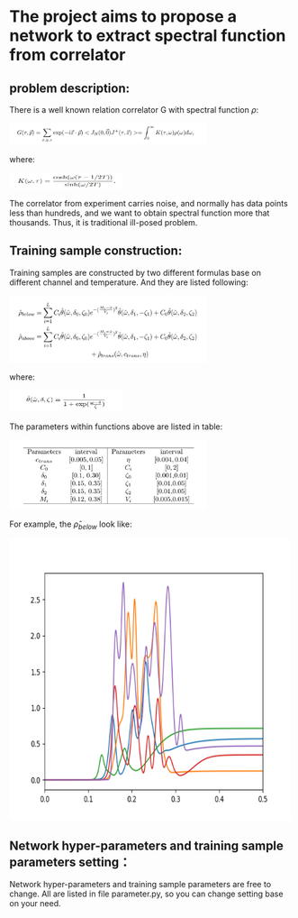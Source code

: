 # The project aims to propose a network to extract spectral function from correlator

## problem description:

There is a well known relation correlator G with spectral function $\rho$:

<img src="https://github.com/Chern2/Network-approach-to-extract-spectral-function-from-correlator-/blob/master/image/correlator_spectral.png" width = "350" height = "40"/>

where:

<img src="https://github.com/Chern2/Network-approach-to-extract-spectral-function-from-correlator-/blob/master/image/kernel_function.png" width = "200" height = "30"/>

The correlator from experiment carries noise, and normally has data points less than hundreds, and we want to obtain spectral function more that thousands. Thus, it is traditional ill-posed problem.

## Training sample construction:

 Training samples are constructed by two different formulas base on different channel and temperature. And they are listed following:

<img src="https://github.com/Chern2/Network-approach-to-extract-spectral-function-from-correlator-/blob/master/image/training_function.png" width = "350" height = "120"/>

 where:

<img src="https://github.com/Chern2/Network-approach-to-extract-spectral-function-from-correlator-/blob/master/image/zheta_function.png" width = "200" height = "40"/>

  The parameters within functions above are listed in table:

<img src="https://github.com/Chern2/Network-approach-to-extract-spectral-function-from-correlator-/blob/master/image/sample_parameters.png" width = "350" height = "125" div align=center/>

For example, the $\hat{\rho}_{below}$ look like:

<img src="https://github.com/Chern2/Network-approach-to-extract-spectral-function-from-correlator-/blob/master/image/training_sample.png" width = "500" height = "500"  div align=center/>

## Network hyper-parameters and training sample  parameters setting：

Network hyper-parameters and training sample  parameters are free to change. All are listed in file parameter.py, so you can change setting base on your need.   
